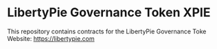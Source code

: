 # LibertyPie Governance Token XPIE
This repository contains contracts for the LibertyPie Governance Toke
Website: https://libertypie.com
